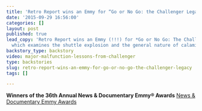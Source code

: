 ```yaml
---
title: 'Retro Report wins an Emmy for “Go or No Go: the Challenger Legacy*'
date: '2015-09-29 16:56:00'
categories: []
layout: post
published: true
lead_copy: 'Retro Report wins an Emmy (!!!) for *Go or No Go: The Challenger Legacy*
  which examines the shuttle explosion and the general nature of calamity'
backstory_type: backstory
video: major-malfunction-lessons-from-challenger
type: backstories
slug: retro-report-wins-an-emmy-for-go-or-no-go-the-challenger-legacy
tags: []

---
```

**Winners of the 36th Annual News & Documentary Emmy® Awards**
[News & Documentary Emmy Awards](http://emmyonline.org/news_36th_winners)

